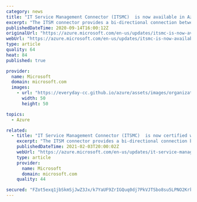```yaml
---
category: news
title: "IT Service Management Connector (ITSMC)  is now available in Azure Government"
excerpt: "The ITSM connector provides a bi-directional connection between Azure and ITSM tools to help track and resolve issues faster.  "
publishedDateTime: 2020-09-14T16:00:12Z
originalUrl: "https://azure.microsoft.com/en-us/updates/itsmc-is-now-available-in-fairfax/"
webUrl: "https://azure.microsoft.com/en-us/updates/itsmc-is-now-available-in-fairfax/"
type: article
quality: 64
heat: 84
published: true

provider:
  name: Microsoft
  domain: microsoft.com
  images:
    - url: "https://everyday-cc.github.io/azure/assets/images/organizations/microsoft.com-50x50.jpg"
      width: 50
      height: 50

topics:
  - Azure

related:
  - title: "IT Service Management Connector (ITSMC)  is now certified with ServiceNow Paris version"
    excerpt: "The ITSM connector provides a bi-directional connection between Azure and ITSM tools to help track and resolve issues faster.  "
    publishedDateTime: 2021-02-03T20:00:02Z
    webUrl: "https://azure.microsoft.com/en-us/updates/it-service-management-connector-itsmc-is-now-certified-with-servicenow-paris-version/"
    type: article
    provider:
      name: Microsoft
      domain: microsoft.com
    quality: 44

secured: "FZot5exq1jbSkmSjJwZ3Jx/k7YaUF9ZrIGQuq0dj7PkVJTSbo8su5LPNO2Krkgtb3id6tL7QvnIU1yJ2hV17zsAHo9+9ufm0rm73XGfxcs2DRsRTzVcQ3QrchlGRUzfisqkjQqq1neLIDBGt0HP4YSfwckyj0B7bgk49N9EP2zH2IHdbNuSNvxSjFrKkXNGDwOtM+6wiqmPW28G3oIeN+QIBev6zPowkivhQCKxn0QzmCmP4rnAdlfi/tczgwRNeTHmOEevOfmZTbCzasU1VfgFWmbpayf1To0TgYsQF/Bb0OoK90Xmhts/Wbn4H+PHnXy9aZHxBOLeH9AEzu0P0n+BXEctpnRENoloSp7naceU=;SN1eVE+vpnbqu3lA/1p8WQ=="
---
```


